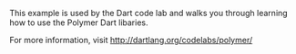 This example is used by the Dart code lab and walks you through
learning how to use the Polymer Dart libaries.

For more information, visit http://dartlang.org/codelabs/polymer/
